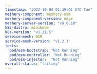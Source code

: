```yaml
---
timestamp: "2022-10-04 01:39:01 UTC Tue"
meshery-component: meshery-osm
meshery-component-version: edge
meshery-server-version: "v0.6.10"
k8s-distro: minikube
k8s-version: "v1.21.5"
service-mesh: OSM
service-mesh-version: "v1.2.1"
tests:
  pod/osm-bootstrap: "Not Running"
  pod/osm-controller: "Not Running"
  pod/osm-injector:  "Not Running"
overall-status: "failing"
---
```

